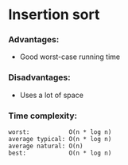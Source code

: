 # Insertion sort
### Advantages:
* Good worst-case running time

### Disadvantages:
* Uses a lot of space

### Time complexity:
    worst:           O(n * log n)
    average typical: O(n * log n)
    average natural: O(n)
    best:            O(n * log n)